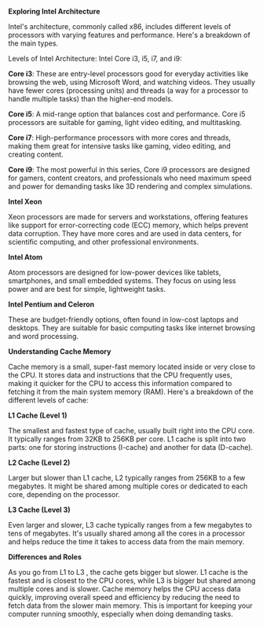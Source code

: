 **Exploring Intel Architecture**

Intel's architecture, commonly called x86, includes different levels of processors with varying features and performance. Here's a breakdown of the main types. 

Levels of Intel Architecture: Intel Core i3, i5, i7, and i9:

**Core i3**: These are entry-level processors good for everyday activities like browsing the web, using Microsoft Word, and watching videos. They usually have fewer cores (processing units) and threads (a way for a processor to handle multiple tasks) than the higher-end models.

**Core i5**: A mid-range option that balances cost and performance. Core i5 processors are suitable for gaming, light video editing, and multitasking.

**Core i7**: High-performance processors with more cores and threads, making them great for intensive tasks like gaming, video editing, and creating content.

**Core i9**: The most powerful in this series, Core i9 processors are designed for gamers, content creators, and professionals who need maximum speed and power for demanding tasks like 3D rendering and complex simulations.

**Intel Xeon**

Xeon processors are made for servers and workstations, offering features like support for error-correcting code (ECC) memory, which helps prevent data corruption. They have more cores and are used in data centers, for scientific computing, and other professional environments.

**Intel Atom**

Atom processors are designed for low-power devices like tablets, smartphones, and small embedded systems. They focus on using less power and are best for simple, lightweight tasks.

**Intel Pentium and Celeron**

These are budget-friendly options, often found in low-cost laptops and desktops. They are suitable for basic computing tasks like internet browsing and word processing.

**Understanding Cache Memory**

Cache memory is a small, super-fast memory located inside or very close to the CPU. It stores data and instructions that the CPU frequently uses, making it quicker for the CPU to access this information compared to fetching it from the main system memory (RAM). Here's a breakdown of the different levels of cache:

**L1 Cache (Level 1)**

The smallest and fastest type of cache, usually built right into the CPU core. It typically ranges from 32KB to 256KB per core. L1 cache is split into two parts: one for storing instructions (I-cache) and another for data (D-cache).

**L2 Cache (Level 2)**

Larger but slower than L1 cache, L2 typically ranges from 256KB to a few megabytes. It might be shared among multiple cores or dedicated to each core, depending on the processor.

**L3 Cache (Level 3)**

Even larger and slower, L3 cache typically ranges from a few megabytes to tens of megabytes. It's usually shared among all the cores in a processor and helps reduce the time it takes to access data from the main memory.

**Differences and Roles**

As you go from L1 to L3 , the cache gets bigger but slower. L1 cache is the fastest and is closest to the CPU cores, while L3 is bigger but shared among multiple cores and is slower. Cache memory helps the CPU access data quickly, improving overall speed and efficiency by reducing the need to fetch data from the slower main memory. This is important for keeping your computer running smoothly, especially when doing demanding tasks.
